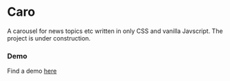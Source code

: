 # Caro
A carousel for news topics etc written in only CSS and vanilla Javscript. The project is under construction.

### Demo

Find a demo [here](https://ercadev.github.io/caro)
